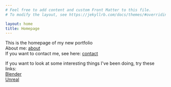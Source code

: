 ```yaml
---
# Feel free to add content and custom Front Matter to this file.
# To modify the layout, see https://jekyllrb.com/docs/themes/#overriding-theme-defaults

layout: home
title: Homepage
---
```


This is the homepage of my new portfolio  
About me: [about](https://bart-olson.github.io/Portfolio/about/)  
If you want to contact me, see here: [contact](https://bart-olson.github.io/Portfolio/contact/)  

If you want to look at some interesting things I've been doing, try these links:  
[Blender](https://bart-olson.github.io/Portfolio/blender/)  
[Unreal](https://bart-olson.github.io/Portfolio/unreal/)  
